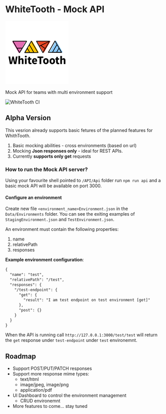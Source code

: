# WhiteTooth - Mock API
![WhiteTooth Mock API](https://github.com/PizzaTip/WhiteTooth/blob/master/Documentations/WhiteToothLogo.png?raw=true)

Mock API for teams with multi environment support

![WhiteTooth CI](https://github.com/PizzaTip/WhiteTooth/workflows/WhiteTooth%20CI/badge.svg)
## Alpha Version
This vesrion already supports basic fetures of the planned features for WhithTooth.

1. Basic mocking abilities - cross environments (based on url)
2. Mocking **Json responses only** - ideal for REST APIs.
3. Currently **supports only get** requests

### How to run the Mock API server?
Using your favourite shell pointed to `/API/Api` folder run `npm run api` and a basic mock API will be available on port 3000.

#### Configure an environment
Create new file `<environment_name>Environment.json` in the `Data/Environments` folder.
You can see the exiting examples of `StagingEnvironment.json` and `TestEnvironment.json`.

An environment must contain the following properties:

1. name
2. relativePath
3. responses

**Example environment configuration**:
```
{
  "name": "test",
  "relativePath": "/test",
  "responses": {
    "/test-endpoint": {
      "get": {
        "result": "I am test endpoint on test environment [get]"
      },
      "post": {}
    }
  }
}

```

When the API is running call `http://127.0.0.1:3000/test/test` will return the `get` response under `test-endpoint` under `test` environemnt.

## Roadmap
- Support POST/PUT/PATCH responses
- Support more response mime types:
  - text/html
  - image/jpeg, image/png
  - application/pdf
- UI Dashboard to control the environment management
  - CRUD environemnt
- More features to come... stay tuned


